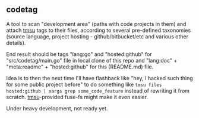 codetag
--------------------

A tool to scan "development area" (paths with code projects in them) and attach
[tmsu](http://tmsu.org/) tags to their files, according to several pre-defined
taxonomies (source language, project hosting - github/bitbucket/etc and various
other details).

End result should be tags "lang:go" and "hosted:github" for
"src/codetag/main.go" file in local clone of this repo and "lang:doc" +
"meta:readme" + "hosted:github" for this (README.md) file.

Idea is to then the next time I'll have flashback like "hey, I hacked such thing
for some public project before" to do something like `tmsu files hosted:github |
xargs grep some_code_feature` instead of rewriting it from scratch.
[tmsu](http://tmsu.org/)-provided fuse-fs might make it even easier.

Under heavy development, not ready yet.
